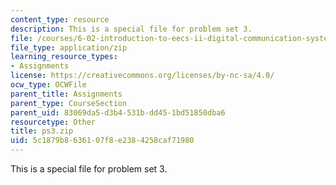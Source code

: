 ```yaml
---
content_type: resource
description: This is a special file for problem set 3.
file: /courses/6-02-introduction-to-eecs-ii-digital-communication-systems-fall-2012/5c1879b8636107f8e2384258caf71980_ps3.zip
file_type: application/zip
learning_resource_types:
- Assignments
license: https://creativecommons.org/licenses/by-nc-sa/4.0/
ocw_type: OCWFile
parent_title: Assignments
parent_type: CourseSection
parent_uid: 83069da5-d3b4-531b-dd45-1bd51850dba6
resourcetype: Other
title: ps3.zip
uid: 5c1879b8-6361-07f8-e238-4258caf71980
---
```

This is a special file for problem set 3.